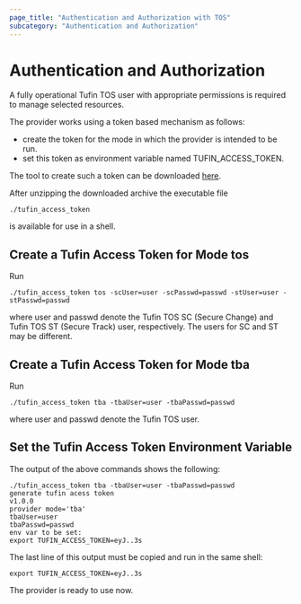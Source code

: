 ```yaml
---
page_title: "Authentication and Authorization with TOS"
subcategory: "Authentication and Authorization"
---
```


# Authentication and Authorization

A fully operational Tufin TOS user with appropriate permissions is required to manage selected resources.

The provider works using a token based mechanism as follows:

* create the token for the mode in which the provider is intended to be run.
* set this token as environment variable named TUFIN_ACCESS_TOKEN.

The tool to create such a token can be
downloaded [here](https://github.com/chrisrough/terraform-provider-tos/tree/main/tufin_access_token).

After unzipping the downloaded archive the executable file

```shell
./tufin_access_token
```

is available for use in a shell.

## Create a Tufin Access Token for Mode tos

Run

```shell
./tufin_access_token tos -scUser=user -scPasswd=passwd -stUser=user -stPasswd=passwd
```

where user and passwd denote the Tufin TOS SC (Secure Change) and Tufin TOS ST (Secure Track) user, respectively.
The users for SC and ST may be different.

## Create a Tufin Access Token for Mode tba

Run

```shell
./tufin_access_token tba -tbaUser=user -tbaPasswd=passwd
```

where user and passwd denote the Tufin TOS user.

## Set the Tufin Access Token Environment Variable

The output of the above commands shows the following:

```shell
./tufin_access_token tba -tbaUser=user -tbaPasswd=passwd
generate tufin acess token
v1.0.0
provider mode='tba'
tbaUser=user
tbaPasswd=passwd
env var to be set:
export TUFIN_ACCESS_TOKEN=eyJ..3s
```

The last line of this output must be copied and run in the same shell:

```shell
export TUFIN_ACCESS_TOKEN=eyJ..3s
```

The provider is ready to use now.


